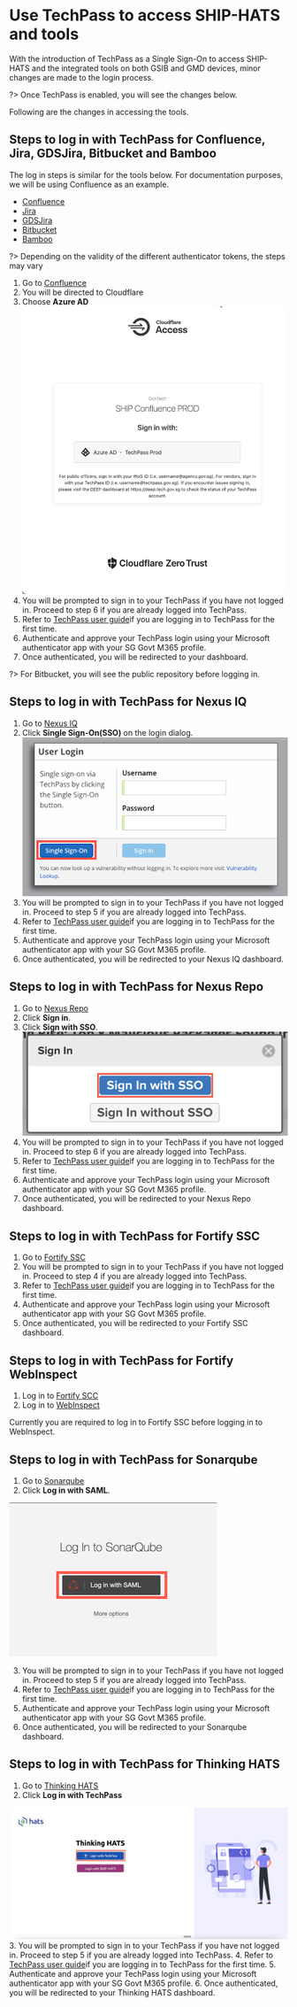 # Use TechPass to access SHIP-HATS and tools 

With the introduction of TechPass as a Single Sign-On to access SHIP-HATS and the integrated tools on both GSIB and GMD devices, minor changes are made to the login process. 

?> Once TechPass is enabled, you will see the changes below.  

Following are the changes in accessing the tools. 

## Steps to log in with TechPass for Confluence, Jira, GDSJira, Bitbucket and Bamboo

The log in steps is similar for the tools below. For documentation purposes, we will be using Confluence as an example. 

* [Confluence](http://confluence.ship.gov.sg)
* [Jira](http://jira.ship.gov.sg)
* [GDSJira](http://gdsjira.ship.gov.sg)
* [Bitbucket](http://bitbucket.ship.gov.sg)
* [Bamboo](http://bamboo.ship.gov.sg)

?> Depending on the validity of the different authenticator tokens, the steps may vary 

1. Go to [Confluence](http://confluence.ship.gov.sg)
2. You will be directed to Cloudflare
3. Choose **Azure AD**
![cloudflare](cloudflare.png)
4. You will be prompted to sign in to your TechPass if you have not logged in. Proceed to step 6 if you are already logged into TechPass. 
5. Refer to [TechPass user guide](https://docs.developer.tech.gov.sg/docs/techpass-user-guide/#/)if you are logging in to TechPass for the first time.
6. Authenticate and approve your TechPass login using your Microsoft authenticator app with your SG Govt M365 profile. 
7. Once authenticated, you will be redirected to your dashboard. 

?> For Bitbucket, you will see the public repository before logging in.
 
## Steps to log in with TechPass for Nexus IQ
 
1. Go to [Nexus IQ](https://nexus-iq.ship.gov.sg/)
2. Click **Single Sign-On(SSO)** on the login dialog.
![nexus iq](nexus-iq-tp.png)
3. You will be prompted to sign in to your TechPass if you have not logged in. Proceed to step 5 if you are already logged into TechPass. 
4. Refer to [TechPass user guide](https://docs.developer.tech.gov.sg/docs/techpass-user-guide/#/)if you are logging in to TechPass for the first time.
5. Authenticate and approve your TechPass login using your Microsoft authenticator app with your SG Govt M365 profile. 
6. Once authenticated, you will be redirected to your Nexus IQ dashboard.

## Steps to log in with TechPass for Nexus Repo

1. Go to [Nexus Repo](https://nexus.ship.gov.sg/)
2. Click **Sign in**.
3. Click **Sign with SSO**.
![nexus repo](nexus-repo-tp.png)
4. You will be prompted to sign in to your TechPass if you have not logged in. Proceed to step 6 if you are already logged into TechPass. 
5. Refer to [TechPass user guide](https://docs.developer.tech.gov.sg/docs/techpass-user-guide/#/)if you are logging in to TechPass for the first time.
6. Authenticate and approve your TechPass login using your Microsoft authenticator app with your SG Govt M365 profile. 
7. Once authenticated, you will be redirected to your Nexus Repo dashboard.

## Steps to log in with TechPass for Fortify SSC
1. Go to [Fortify SSC](https://ssc.hats.stack.gov.sg/)
2. You will be prompted to sign in to your TechPass if you have not logged in. Proceed to step 4 if you are already logged into TechPass. 
3. Refer to [TechPass user guide](https://docs.developer.tech.gov.sg/docs/techpass-user-guide/#/)if you are logging in to TechPass for the first time.
4. Authenticate and approve your TechPass login using your Microsoft authenticator app with your SG Govt M365 profile. 
5. Once authenticated, you will be redirected to your Fortify SSC dashboard.

## Steps to log in with TechPass for Fortify WebInspect
1. Log in to [Fortify SCC](https://ssc.hats.stack.gov.sg/)
2. Log in to [WebInspect](https://wie.hats.stack.gov.sg)

Currently you are required to log in to Fortify SSC before logging in to WebInspect.

## Steps to log in with TechPass for Sonarqube
1. Go to [Sonarqube](https://sonar.hats.stack.gov.sg/sonar)
2. Click **Log in with SAML**.

![sonarqube](sonarqube-tp.png)

3. You will be prompted to sign in to your TechPass if you have not logged in. Proceed to step 5 if you are already logged into TechPass. 
4. Refer to [TechPass user guide](https://docs.developer.tech.gov.sg/docs/techpass-user-guide/#/)if you are logging in to TechPass for the first time.
5. Authenticate and approve your TechPass login using your Microsoft authenticator app with your SG Govt M365 profile. 
6. Once authenticated, you will be redirected to your Sonarqube dashboard.

## Steps to log in with TechPass for Thinking HATS
1. Go to [Thinking HATS](https://thinking.hats.stack.gov.sg/)
2. Click **Log in with TechPass**

![thinking-hats](thinking-hats-tp.png)
3. You will be prompted to sign in to your TechPass if you have not logged in. Proceed to step 5 if you are already logged into TechPass. 
4. Refer to [TechPass user guide](https://docs.developer.tech.gov.sg/docs/techpass-user-guide/#/)if you are logging in to TechPass for the first time.
5. Authenticate and approve your TechPass login using your Microsoft authenticator app with your SG Govt M365 profile. 
6. Once authenticated, you will be redirected to your Thinking HATS dashboard.

